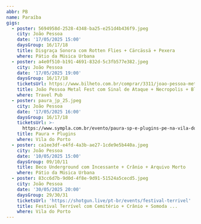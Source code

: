 ```yaml
---
abbr: PB
name: Paraíba
gigs:
  - poster: 5694958d-2528-4348-ba25-e251d4b436f9.jpeg
    city: João Pessoa
    date: '17/05/2025 15:00'
    daysGroup: 16/17/18
    title: Disgraça Sonora com Rotten Flies + Cärcässä + Pexera
    where: Pátio da Música Urbana
  - poster: a4e0f510-b191-4691-832d-5c3fb577e382.jpeg
    city: João Pessoa
    date: '17/05/2025 19:00'
    daysGroup: 16/17/18
    ticketsUrl: https://www.bilheto.com.br/comprar/3311/joao-pessoa-metal-fest
    title: João Pessoa Metal Fest com Sinal de Ataque + Necropolis + Bloody Dragon ...
    where: Travel Pub
  - poster: paura_jp_25.jpeg
    city: João Pessoa
    date: '17/05/2025 16:00'
    daysGroup: 16/17/18
    ticketsUrl: >-
      https://www.sympla.com.br/evento/paura-sp-e-plugins-pe-na-vila-do-porto/2897315
    title: Paura + Plugins
    where: Vila do Porto
  - poster: ca1ee3df-e4fd-4a3b-ae27-1cde9e5b440a.jpeg
    city: João Pessoa
    date: '10/05/2025 15:00'
    daysGroup: 09/10/11
    title: Beco Underground com Incessante + Crânio + Arquivo Morto
    where: Pátio da Música Urbana
  - poster: 83cc6d7b-9d0d-4f8e-9d91-51524a5cecd5.jpeg
    city: João Pessoa
    date: '30/05/2025 20:00'
    daysGroup: 29/30/31
    ticketsUrl: 'https://shotgun.live/pt-br/events/festival-terrivel'
    title: Festival Terrível com Cemitério + Crânio + Somoda ...
    where: Vila do Porto  
---
```


